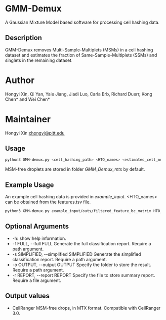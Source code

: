 # GMM-Demux 
A Gaussian Mixture Model based software for processing cell hashing data.

## Description
GMM-Demux removes Multi-Sample-Multiplets (MSMs) in a cell hashing dataset and estimates the fraction of Same-Sample-Multiplets (SSMs) and singlets in the remaining dataset.

# Author
 Hongyi Xin, Qi Yan, Yale Jiang, Jiadi Luo, Carla Erb, Richard Duerr, Kong Chen* and Wei Chen*

# Maintainer
Hongyi Xin <xhongyi@pitt.edu>


## Usage
```bash
python3 GMM-demux.py <cell_hashing_path> <HTO_names> <estimated_cell_num>
```
MSM-free droplets are stored in folder *GMM_Demux_mtx* by default.

## Example Usage
An example cell hashing data is provided in *example_input*. <HTO_names> can be obtained from the features.tsv file.
```bash
python3 GMM-demux.py example_input/outs/filtered_feature_bc_matrix HTO_1,HTO_2,HTO_3,HTO_4 35685
```

## Optional Arguments
* -h: show help information.
* -f FULL, --full FULL  Generate the full classification report. Require a path argument.
* -s SIMPLIFIED, --simplified SIMPLIFIED  Generate the simplified classification report. Require a path argument.
* -o OUTPUT, --output OUTPUT  Specify the folder to store the result. Require a path argument.
* -r REPORT, --report REPORT  Specify the file to store summary report. Require a file argument.
 
## Output values
* CellRanger MSM-free drops, in MTX format. Compatible with CellRanger 3.0.
